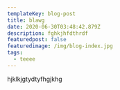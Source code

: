 ```yaml
---
templateKey: blog-post
title: blawg
date: 2020-06-30T03:48:42.879Z
description: fghkjhfdthrdf
featuredpost: false
featuredimage: /img/blog-index.jpg
tags:
  - teeee
---
```

hjklkjgtydtyfhgjkhg
